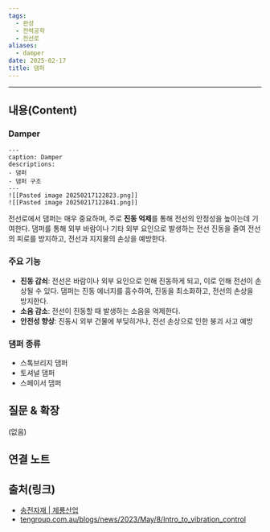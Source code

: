```yaml
---
tags:
  - 완성
  - 전력공학
  - 전선로
aliases:
  - damper
date: 2025-02-17
title: 댐퍼
---
```


---

## 내용(Content)

### Damper
```image-layout-a
---
caption: Damper
descriptions:
- 댐퍼
- 댐퍼 구조
---
![[Pasted image 20250217122823.png]]
![[Pasted image 20250217122841.png]]
```

전선로에서 댐퍼는 매우 중요하며, 주로 **진동 억제**를 통해 전선의 안정성을 높이는데 기여한다. 댐퍼를 통해 외부 바람이나 기타 외부 요인으로 발생하는 전선 진동을 줄여 전선의 피로를 방지하고, 전선과 지지물의 손상을 예방한다.

### 주요 기능

- **진동 감쇠**:
	전선은 바람이나 외부 요인으로 인해 진동하게 되고, 이로 인해 전선이 손상될 수 있다. 댐퍼는 진동 에너지를 흠수하여, 진동을 최소화하고, 전선의 손상을 방지한다.
- **소음 감소**:
	전선이 진동할 때 발생하는 소음을 억제한다.
- **안전성 향상**:
	진동시 외부 건물에 부딪히거나, 전선 손상으로 인한 붕괴 사고 예방

### 댐퍼 종류

- 스톡브리지 댐퍼
- 토셔널 댐퍼
- 스페이서 댐퍼


## 질문 & 확장

(없음)

## 연결 노트

## 출처(링크)

- [송전자재 \| 제룡산업](http://forums.cheryongind.com/contents/item.php?it_id=1452835105)
- [tengroup.com.au/blogs/news/2023/May/8/Intro\_to\_vibration\_control](https://www.tengroup.com.au/blogs/news/2023/May/8/Intro_to_vibration_control)


